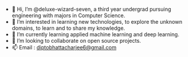 - 👋 Hi, I’m @deluxe-wizard-seven, a third year undergrad pursuing engineering with majors in Computer Science.
- 👀 I’m interested in learning new technologies, to explore the unknown domains, to learn and to share my knowledge.
- 🌱 I’m currently learning applied machine learning and deep learning.
- 💞️ I’m looking to collaborate on open source projects.
- 📫 Email : diptobhattacharjee6@gmail.com 
